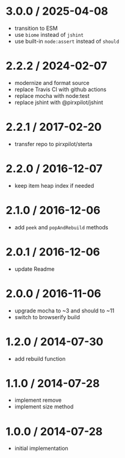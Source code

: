 
3.0.0 / 2025-04-08
==================

 * transition to ESM
 * use `biome` instead of `jshint`
 * use built-in `node:assert` instead of `should`

2.2.2 / 2024-02-07
==================

 * modernize and format source
 * replace Travis CI with github actions
 * replace mocha with node:test
 * replace jshint with @pirxpilot/jshint

2.2.1 / 2017-02-20
==================

 * transfer repo to pirxpilot/sterta

2.2.0 / 2016-12-07
==================

 * keep item heap index if needed

2.1.0 / 2016-12-06
==================

 * add `peek` and `popAndRebuild` methods

2.0.1 / 2016-12-06
==================

 * update Readme

2.0.0 / 2016-11-06
==================

 * upgrade mocha to ~3 and should to ~11
 * switch to browserify build

1.2.0 / 2014-07-30
==================

 * add rebuild function

1.1.0 / 2014-07-28
==================

 * implement remove
 * implement size method

1.0.0 / 2014-07-28
==================

 * initial implementation

